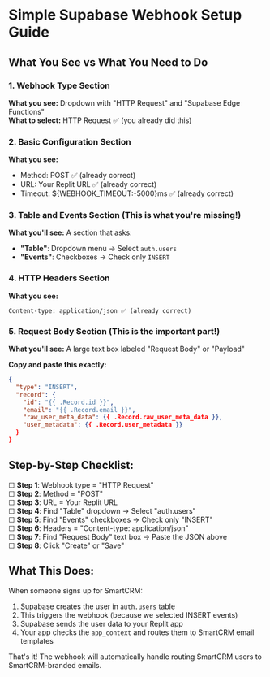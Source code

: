 # Simple Supabase Webhook Setup Guide

## What You See vs What You Need to Do

### 1. **Webhook Type Section**
**What you see:** Dropdown with "HTTP Request" and "Supabase Edge Functions"  
**What to select:** HTTP Request ✅ (you already did this)

### 2. **Basic Configuration Section**
**What you see:**
- Method: POST ✅ (already correct)
- URL: Your Replit URL ✅ (already correct)
- Timeout: ${WEBHOOK_TIMEOUT:-5000}ms ✅ (already correct)

### 3. **Table and Events Section** (This is what you're missing!)
**What you'll see:** A section that asks:
- **"Table"**: Dropdown menu → Select `auth.users`
- **"Events"**: Checkboxes → Check only `INSERT`

### 4. **HTTP Headers Section**
**What you see:**
```
Content-type: application/json ✅ (already correct)
```

### 5. **Request Body Section** (This is the important part!)
**What you'll see:** A large text box labeled "Request Body" or "Payload"

**Copy and paste this exactly:**
```json
{
  "type": "INSERT",
  "record": {
    "id": "{{ .Record.id }}",
    "email": "{{ .Record.email }}",
    "raw_user_meta_data": {{ .Record.raw_user_meta_data }},
    "user_metadata": {{ .Record.user_metadata }}
  }
}
```

## Step-by-Step Checklist:

☐ **Step 1**: Webhook type = "HTTP Request"  
☐ **Step 2**: Method = "POST"  
☐ **Step 3**: URL = Your Replit URL  
☐ **Step 4**: Find "Table" dropdown → Select "auth.users"  
☐ **Step 5**: Find "Events" checkboxes → Check only "INSERT"  
☐ **Step 6**: Headers = "Content-type: application/json"  
☐ **Step 7**: Find "Request Body" text box → Paste the JSON above  
☐ **Step 8**: Click "Create" or "Save"

## What This Does:

When someone signs up for SmartCRM:
1. Supabase creates the user in `auth.users` table
2. This triggers the webhook (because we selected INSERT events)
3. Supabase sends the user data to your Replit app
4. Your app checks the `app_context` and routes them to SmartCRM email templates

That's it! The webhook will automatically handle routing SmartCRM users to SmartCRM-branded emails.